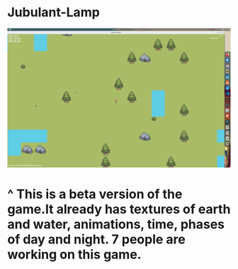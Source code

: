 # Jubulant-Lamp
![alt text](https://github.com/0xBLCKLPTN/Jubulant-Lamp/blob/master/Docs/game_preview.png)
 # ^ This is a beta version of the game.It already has textures of earth and water, animations, time, phases of day and night. 7 people are working on this game.
